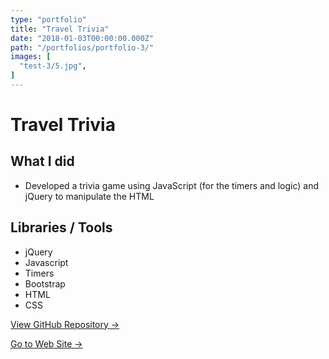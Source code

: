 ```yaml
---
type: "portfolio"
title: "Travel Trivia"
date: "2018-01-03T00:00:00.000Z"
path: "/portfolios/portfolio-3/"
images: [
  "test-3/5.jpg",
]
---
```


# Travel Trivia

## What I did
- Developed a trivia game using JavaScript (for the timers and logic) and jQuery to manipulate the HTML

## Libraries / Tools
- jQuery
- Javascript
- Timers
- Bootstrap
- HTML
- CSS

<a href="https://github.com/lukeevangraham/TriviaGame" target="_blank">View GitHub Repository →</a>

<a href="https://lukeevangraham.github.com/TriviaGame" target="_blank">Go to Web Site →</a>
